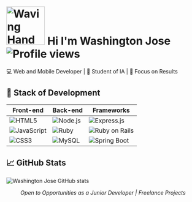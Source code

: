 # <img src="https://raw.githubusercontent.com/Tarikul-Islam-Anik/Animated-Fluent-Emojis/master/Emojis/Hand%20gestures/Waving%20Hand.png" alt="Waving Hand" width="100" height="100" /> Hi I'm Washington Jose &nbsp; &nbsp; &nbsp; ![Profile views](https://komarev.com/ghpvc/?username=washingtonjrdev&label=Views%20of%20Profile&color=important&style=for-the-badge)


💻 Web and Mobile Developer | 📖 Student of IA | 🧠 Focus on Results

## 💼 Stack of Development

| Front-end | Back-end | Frameworks |
|-----------|----------|--------|
| ![HTML5](https://img.shields.io/badge/HTML5-E34F26?style=for-the-badge&logo=html5&logoColor=ffffff) | ![Node.js](https://img.shields.io/badge/Node.js-339933?style=for-the-badge&logo=node.js&logoColor=ffffff) | ![Express.js](https://img.shields.io/badge/Express.js-000000?style=for-the-badge&logo=express&logoColor=ffffff) | ![Git](https://img.shields.io/badge/Git-F05032?style=for-the-badge&logo=git&logoColor=ffffff) |
| ![JavaScript](https://img.shields.io/badge/JavaScript-F7DF1E?style=for-the-badge&logo=javascript&logoColor=000000) | ![Ruby](https://img.shields.io/badge/Ruby-CC342D?style=for-the-badge&logo=ruby&logoColor=ffffff) | ![Ruby on Rails](https://img.shields.io/badge/Ruby_on_Rails-CC0000?style=for-the-badge&logo=rubyonrails&logoColor=ffffff) | ![GitHub](https://img.shields.io/badge/GitHub-181717?style=for-the-badge&logo=github&logoColor=ffffff) |
| ![CSS3](https://img.shields.io/badge/CSS3-1572B6?style=for-the-badge&logo=css3&logoColor=ffffff) | ![MySQL](https://img.shields.io/badge/MySQL-4479A1?style=for-the-badge&logo=mysql&logoColor=ffffff) | ![Spring Boot](https://img.shields.io/badge/Spring_Boot-6DB33F?style=for-the-badge&logo=springboot&logoColor=ffffff)


## 📈 GitHub Stats
![Washington Jose GitHub stats](https://github-readme-stats.vercel.app/api?username=washingtonjrdev&show_icons=true&theme=default)

<p align="center"><i> Open to Opportunities as a Junior Developer | Freelance Projects</i></p>
